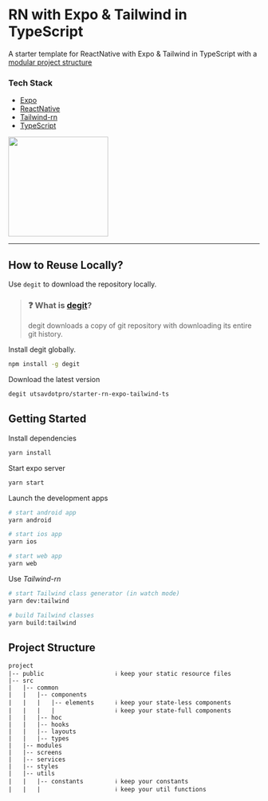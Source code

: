# RN with Expo & Tailwind in TypeScript

A starter template for ReactNative with Expo & Tailwind in TypeScript with a [modular project structure](#project-structure)

### Tech Stack
- [Expo](https://expo.dev/)
- [ReactNative](https://reactnative.dev/)
- [Tailwind-rn](https://github.com/vadimdemedes/tailwind-rn)
- [TypeScript](https://typescriptlang.org)

[<img src="https://ik.imagekit.io/iutsav/fork-on-codesandbox__e0mFWzr1.png?updatedAt=1641916982302" width="200"/>](https://githubbox.com/utsavdotpro/starter-rn-expo-tailwind-ts)

---

## How to Reuse Locally?

Use `degit` to download the repository locally.

> ### ❓ What is [degit](https://github.com/Rich-Harris/degit)?
> degit downloads a copy of git repository with downloading its entire git history.

Install degit globally.

````bash
npm install -g degit
````

Download the latest version
````bash
degit utsavdotpro/starter-rn-expo-tailwind-ts
````

## Getting Started

Install dependencies
````bash
yarn install
````

Start expo server
````bash
yarn start
````

Launch the development apps
````bash
# start android app
yarn android

# start ios app
yarn ios

# start web app
yarn web
````

Use _Tailwind-rn_
````bash
# start Tailwind class generator (in watch mode)
yarn dev:tailwind

# build Tailwind classes
yarn build:tailwind
````

## Project Structure
```
project
|-- public                    ℹ️ keep your static resource files
|-- src
|   |-- common
|   |   |-- components
|   |   |   |-- elements      ℹ️ keep your state-less components
|   |   |   |                 ℹ️ keep your state-full components
|   |   |-- hoc
|   |   |-- hooks
|   |   |-- layouts
|   |   |-- types
|   |-- modules
|   |-- screens
|   |-- services
|   |-- styles
|   |-- utils
|   |   |-- constants         ℹ️ keep your constants
|   |   |                     ℹ️ keep your util functions
```